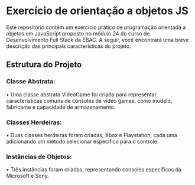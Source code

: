 # Exercício de orientação a objetos JS

Este repositório contém um exercício prático de programação orientada a objetos em JavaScript proposto no módulo 24 do curso de Desenvolvimento Full Stack da EBAC. A seguir, você encontrará uma breve descrição das principais características do projeto:

## Estrutura do Projeto

### Classe Abstrata:
• Uma classe abstrata VideoGame foi criada para representar características comuns de consoles de video games, como modelo, fabricante e capacidade de armazenamento.
### Classes Herdeiras:
• Duas classes herdeiras foram criadas, Xbox e Playstation, cada uma adicionando um método selecionar específico para o controle.
### Instâncias de Objetos:
• Três instâncias foram criadas, representando consoles específicos da Microsoft e Sony.

